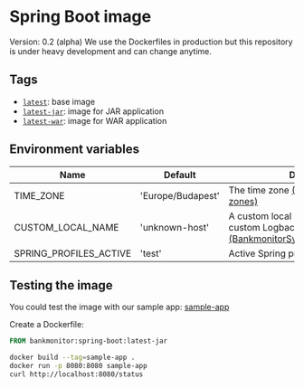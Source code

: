 # Spring Boot image

Version: 0.2 (alpha)
We use the Dockerfiles in production but this repository is under heavy development and can change anytime.

## Tags

- [`latest`](https://github.com/Bankmonitor/docker/blob/master/spring-boot/Dockerfile): base image
- [`latest-jar`](https://github.com/Bankmonitor/docker/blob/master/spring-boot-jar/Dockerfile): image for JAR application
- [`latest-war`](https://github.com/Bankmonitor/docker/blob/master/spring-boot-jar/Dockerfile): image for WAR application

## Environment variables

Name                    | Default                 | Description
------------------------|-------------------------|------------------------------------
TIME_ZONE               | 'Europe/Budapest'       | The time zone [(List of tz database time zones)](https://en.wikipedia.org/wiki/List_of_tz_database_time_zones)
CUSTOM_LOCAL_NAME       | 'unknown-host'          | A custom local name used in our custom Logback Syslog4j appender [(BankmonitorSyslogMessageProcessor)](https://github.com/Bankmonitor/microservice-starters/blob/0.0.44/microservice-starter-common/src/main/java/hu/bankmonitor/starter/microservice/common/log/BankmonitorSyslogMessageProcessor.java#L30)
SPRING_PROFILES_ACTIVE  | 'test'                  | Active Spring profiles

## Testing the image

You could test the image with our sample app: [sample-app](https://github.com/Bankmonitor/sample-app)

Create a Dockerfile:

```Dockerfile
FROM bankmonitor:spring-boot:latest-jar
```

```bash
docker build --tag=sample-app .
docker run -p 8080:8080 sample-app
curl http://localhost:8080/status
```
